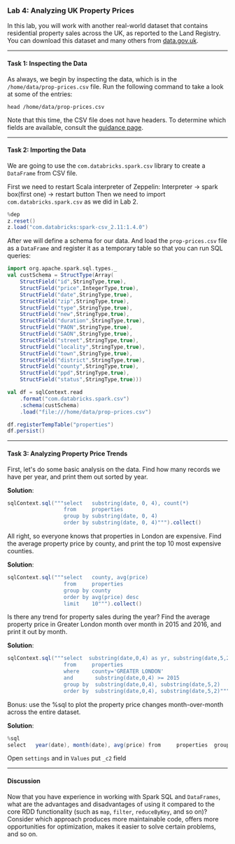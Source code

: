 ### Lab 4: Analyzing UK Property Prices

In this lab, you will work with another real-world dataset that contains residential property sales across the UK, as reported to the Land Registry. You can download this dataset and many others from [data.gov.uk](https://data.gov.uk/dataset/land-registry-monthly-price-paid-data).

___

#### Task 1: Inspecting the Data

As always, we begin by inspecting the data, which is in the `/home/data/prop-prices.csv` file. Run the following command to take a look at some of the entries:

```
head /home/data/prop-prices.csv
```

Note that this time, the CSV file does not have headers. To determine which fields are available, consult the [guidance page](https://www.gov.uk/guidance/about-the-price-paid-data).

___

#### Task 2: Importing the Data

We are going to use the `com.databricks.spark.csv` library to create a `DataFrame` from CSV file.

First we need to restart Scala interpreter of Zeppelin:
  Interpreter -> spark box(first one) -> restart button
Then we need to import `com.databricks.spark.csv` as we did in Lab 2.

```scala
%dep
z.reset()
z.load("com.databricks:spark-csv_2.11:1.4.0")
```

After we will define a schema for our data.
And load the `prop-prices.csv` file as a `DataFrame` and register it as a temporary table so that you can run SQL queries:


```scala
import org.apache.spark.sql.types._
val custSchema = StructType(Array(
    StructField("id",StringType,true), 
    StructField("price",IntegerType,true), 
    StructField("date",StringType,true), 
    StructField("zip",StringType,true),
    StructField("type",StringType,true), 
    StructField("new",StringType,true), 
    StructField("duration",StringType,true), 
    StructField("PAON",StringType,true), 
    StructField("SAON",StringType,true), 
    StructField("street",StringType,true), 
    StructField("locality",StringType,true),
    StructField("town",StringType,true),
    StructField("district",StringType,true), 
    StructField("county",StringType,true), 
    StructField("ppd",StringType,true), 
    StructField("status",StringType,true)))

val df = sqlContext.read
    .format("com.databricks.spark.csv")
    .schema(custSchema)
    .load("file:///home/data/prop-prices.csv")

df.registerTempTable("properties")
df.persist()
```

___

#### Task 3: Analyzing Property Price Trends

First, let's do some basic analysis on the data. Find how many records we have per year, and print them out sorted by year.

**Solution**:

```Scala
sqlContext.sql("""select   substring(date, 0, 4), count(*)
                  from     properties
                  group by substring(date, 0, 4)
                  order by substring(date, 0, 4)""").collect()
```

All right, so everyone knows that properties in London are expensive. Find the average property price by county, and print the top 10 most expensive counties.

**Solution**:

```Scala
sqlContext.sql("""select   county, avg(price)
                  from     properties
                  group by county
                  order by avg(price) desc
                  limit    10""").collect()
```

Is there any trend for property sales during the year? Find the average property price in Greater London month over month in 2015 and 2016, and print it out by month.

**Solution**:

```Scala
sqlContext.sql("""select  substring(date,0,4) as yr, substring(date,5,2) as mth, avg(price)
                  from     properties
                  where    county='GREATER LONDON'
                  and       substring(date,0,4) >= 2015
                  group by  substring(date,0,4), substring(date,5,2)
                  order by  substring(date,0,4), substring(date,5,2)""").collect()
```



Bonus: use the %sql to plot the property price changes month-over-month across the entire dataset.

**Solution**:

```Scala
%sql 
select   year(date), month(date), avg(price) from     properties  group by year(date), month(date)  order by year(date), month(date)
```
Open `settings` and in `Values` put `_c2` field
___

#### Discussion

Now that you have experience in working with Spark SQL and `DataFrames`, what are the advantages and disadvantages of using it compared to the core RDD functionality (such as `map`, `filter`, `reduceByKey`, and so on)? Consider which approach produces more maintainable code, offers more opportunities for optimization, makes it easier to solve certain problems, and so on.
